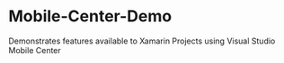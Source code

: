 # Mobile-Center-Demo
Demonstrates features available to Xamarin Projects using Visual Studio Mobile Center
